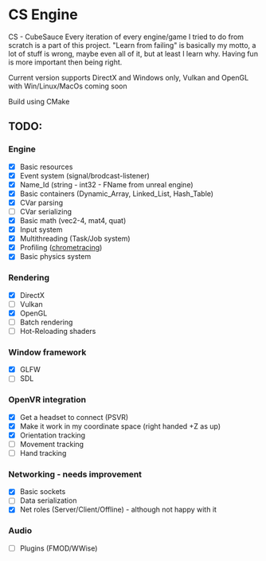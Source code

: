 # CS Engine
CS - CubeSauce
Every iteration of every engine/game I tried to do from scratch is a part of this project. "Learn from failing" is basically my motto, a lot of stuff is wrong, maybe even all of it, but at least I learn why. Having fun is more important then being right.

Current version supports DirectX and Windows only, Vulkan and OpenGL with Win/Linux/MacOs coming soon

Build using CMake 

## TODO:
### Engine
- [x] Basic resources
- [x] Event system (signal/brodcast-listener)
- [x] Name_Id (string - int32 - FName from unreal engine)
- [x] Basic containers (Dynamic_Array, Linked_List, Hash_Table)
- [x] CVar parsing
- [ ] CVar serializing
- [x] Basic math (vec2-4, mat4, quat)
- [x] Input system
- [x] Multithreading (Task/Job system)
- [x] Profiling ([chrometracing](https://www.chromium.org/developers/how-tos/trace-event-profiling-tool/))
- [x] Basic physics system
### Rendering
- [x] DirectX
- [ ] Vulkan
- [x] OpenGL
- [ ] Batch rendering
- [ ] Hot-Reloading shaders
### Window framework
- [x] GLFW
- [ ] SDL
### OpenVR integration
- [x] Get a headset to connect (PSVR)
- [x] Make it work in my coordinate space (right handed +Z as up)
- [x] Orientation tracking
- [ ] Movement tracking
- [ ] Hand tracking
### Networking - needs improvement
- [x] Basic sockets
- [ ] Data serialization
- [x] Net roles (Server/Client/Offline) - although not happy with it
### Audio
- [ ] Plugins (FMOD/WWise)
